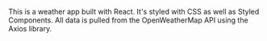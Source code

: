 This is a weather app built with React.
It's styled with CSS as well as Styled Components.
All data is pulled from the OpenWeatherMap API using the Axios library.
